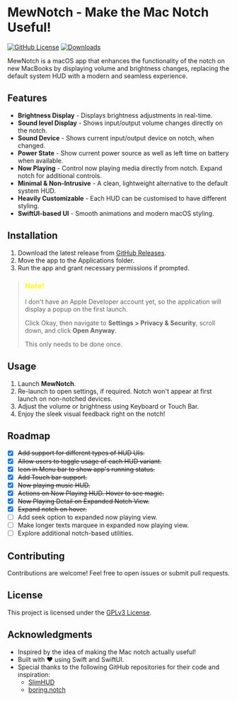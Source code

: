 # MewNotch - Make the Mac Notch Useful!

[![GitHub License](https://img.shields.io/github/license/monuk7735/mew-notch)](LICENSE)
[![Downloads](https://img.shields.io/github/downloads/monuk7735/mew-notch/total.svg)](https://github.com/monuk7735/mew-notch/releases)

MewNotch is a macOS app that enhances the functionality of the notch on new MacBooks by displaying volume and brightness changes, replacing the default system HUD with a modern and seamless experience.

## Features

- **Brightness Display** - Displays brightness adjustments in real-time.
- **Sound level Display** - Shows input/output volume changes directly on the notch.
- **Sound Device** - Shows current input/output device on notch, when changed.
- **Power State** - Show current power source as well as left time on battery when available.
- **Now Playing** -  Control now playing media directly from notch. Expand notch for additional controls.
- **Minimal & Non-Intrusive** - A clean, lightweight alternative to the default system HUD.
- **Heavily Customizable** - Each HUD can be customised to have different styling.
- **SwiftUI-based UI** - Smooth animations and modern macOS styling.

## Installation

1. Download the latest release from [GitHub Releases](https://github.com/monuk7735/mew-notch/releases).
2. Move the app to the Applications folder.
3. Run the app and grant necessary permissions if prompted.

> ### <span style="color: yellow">Note!</span>
> I don't have an Apple Developer account yet, so the application will display a popup on the first launch. 
>
> Click Okay, then navigate to **Settings > Privacy & Security**, scroll down, and click **Open Anyway**. 
> 
> This only needs to be done once.

## Usage

1. Launch **MewNotch**.
2. Re-launch to open settings, if required. Notch won't appear at first launch on non-notched devices.
3. Adjust the volume or brightness using Keyboard or Touch Bar.
4. Enjoy the sleek visual feedback right on the notch!

## Roadmap

- [x] ~~Add support for different types of HUD UIs.~~
- [x] ~~Allow users to toggle usage of each HUD variant.~~
- [x] ~~Icon in Menu bar to show app's running status.~~
- [x] ~~Add Touch bar support.~~
- [x] ~~Now playing music HUD.~~
- [x] ~~Actions on Now Playing HUD. Hover to see magic.~~
- [x] ~~Now Playing Detail on Expanded Notch View.~~
- [x] ~~Expand notch on hover.~~
- [ ] Add seek option to expanded now playing view.
- [ ] Make longer texts marquee in expanded now playing view.
- [ ] Explore additional notch-based utilities.

## Contributing

Contributions are welcome! Feel free to open issues or submit pull requests.

## License

This project is licensed under the [GPLv3 License](LICENSE).

## Acknowledgments

- Inspired by the idea of making the Mac notch actually useful!
- Built with ♥️ using Swift and SwiftUI.
- Special thanks to the following GitHub repositories for their code and inspiration:
  - [SlimHUD](https://github.com/AlexPerathoner/SlimHUD)
  - [boring.notch](https://github.com/TheBoredTeam/boring.notch)

